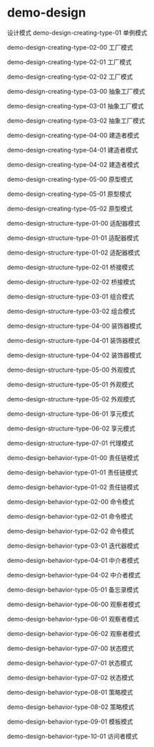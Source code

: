 # demo-design
设计模式
demo-design-creating-type-01 单例模式

demo-design-creating-type-02-00 工厂模式

demo-design-creating-type-02-01 工厂模式

demo-design-creating-type-02-02 工厂模式

demo-design-creating-type-03-00 抽象工厂模式

demo-design-creating-type-03-01 抽象工厂模式

demo-design-creating-type-03-02 抽象工厂模式

demo-design-creating-type-04-00 建造者模式

demo-design-creating-type-04-01 建造者模式

demo-design-creating-type-04-02 建造者模式

demo-design-creating-type-05-00 原型模式

demo-design-creating-type-05-01 原型模式

demo-design-creating-type-05-02 原型模式

demo-design-structure-type-01-00 适配器模式

demo-design-structure-type-01-01 适配器模式

demo-design-structure-type-01-02 适配器模式

demo-design-structure-type-02-01 桥接模式

demo-design-structure-type-02-02 桥接模式

demo-design-structure-type-03-01 组合模式

demo-design-structure-type-03-02 组合模式

demo-design-structure-type-04-00 装饰器模式

demo-design-structure-type-04-01 装饰器模式

demo-design-structure-type-04-02 装饰器模式

demo-design-structure-type-05-00 外观模式

demo-design-structure-type-05-01 外观模式

demo-design-structure-type-05-02 外观模式

demo-design-structure-type-06-01 享元模式

demo-design-structure-type-06-02 享元模式

demo-design-structure-type-07-01 代理模式

demo-design-behavior-type-01-00 责任链模式

demo-design-behavior-type-01-01 责任链模式

demo-design-behavior-type-01-02 责任链模式

demo-design-behavior-type-02-00 命令模式

demo-design-behavior-type-02-01 命令模式

demo-design-behavior-type-02-02 命令模式

demo-design-behavior-type-03-01 迭代器模式

demo-design-behavior-type-04-01 中介者模式

demo-design-behavior-type-04-02 中介者模式

demo-design-behavior-type-05-01 备忘录模式

demo-design-behavior-type-06-00 观察者模式

demo-design-behavior-type-06-01 观察者模式
 
demo-design-behavior-type-06-02 观察者模式

demo-design-behavior-type-07-00 状态模式

demo-design-behavior-type-07-01 状态模式
 
demo-design-behavior-type-07-02 状态模式

demo-design-behavior-type-08-01 策略模式
 
demo-design-behavior-type-08-02 策略模式

demo-design-behavior-type-09-01 模板模式

demo-design-behavior-type-10-01 访问者模式